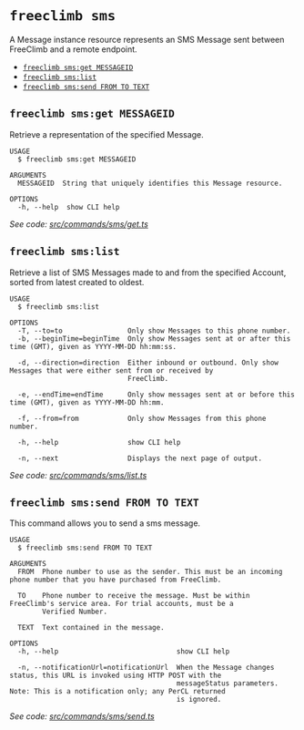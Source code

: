 `freeclimb sms`
===============

A Message instance resource represents an SMS Message sent between FreeClimb and a remote endpoint.

* [`freeclimb sms:get MESSAGEID`](#freeclimb-smsget-messageid)
* [`freeclimb sms:list`](#freeclimb-smslist)
* [`freeclimb sms:send FROM TO TEXT`](#freeclimb-smssend-from-to-text)

## `freeclimb sms:get MESSAGEID`

Retrieve a representation of the specified Message.

```
USAGE
  $ freeclimb sms:get MESSAGEID

ARGUMENTS
  MESSAGEID  String that uniquely identifies this Message resource.

OPTIONS
  -h, --help  show CLI help
```

_See code: [src/commands/sms/get.ts](https://github.com/FreeClimbAPI/freeclimb-cli/blob/v0.5.3/src/commands/sms/get.ts)_

## `freeclimb sms:list`

Retrieve a list of SMS Messages made to and from the specified Account, sorted from latest created to oldest.

```
USAGE
  $ freeclimb sms:list

OPTIONS
  -T, --to=to                Only show Messages to this phone number.
  -b, --beginTime=beginTime  Only show Messages sent at or after this time (GMT), given as YYYY-MM-DD hh:mm:ss.

  -d, --direction=direction  Either inbound or outbound. Only show Messages that were either sent from or received by
                             FreeClimb.

  -e, --endTime=endTime      Only show messages sent at or before this time (GMT), given as YYYY-MM-DD hh:mm.

  -f, --from=from            Only show Messages from this phone number.

  -h, --help                 show CLI help

  -n, --next                 Displays the next page of output.
```

_See code: [src/commands/sms/list.ts](https://github.com/FreeClimbAPI/freeclimb-cli/blob/v0.5.3/src/commands/sms/list.ts)_

## `freeclimb sms:send FROM TO TEXT`

This command allows you to send a sms message.

```
USAGE
  $ freeclimb sms:send FROM TO TEXT

ARGUMENTS
  FROM  Phone number to use as the sender. This must be an incoming phone number that you have purchased from FreeClimb.

  TO    Phone number to receive the message. Must be within FreeClimb's service area. For trial accounts, must be a
        Verified Number.

  TEXT  Text contained in the message.

OPTIONS
  -h, --help                             show CLI help

  -n, --notificationUrl=notificationUrl  When the Message changes status, this URL is invoked using HTTP POST with the
                                         messageStatus parameters. Note: This is a notification only; any PerCL returned
                                         is ignored.
```

_See code: [src/commands/sms/send.ts](https://github.com/FreeClimbAPI/freeclimb-cli/blob/v0.5.3/src/commands/sms/send.ts)_

